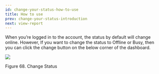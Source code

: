 ```yaml
---
id: change-your-status-how-to-use
title: How to use
prev: change-your-status-introduction
next: view-report
---
```


When you’re logged in to the account, the status by default will change online. However, If you want to change the status to Offline or Busy, then you can click the change button on the below corner of the dashboard.

![](https://lh5.googleusercontent.com/nvlQjCoEV3T7uShyLKJ1T_ThCofrDNfKdJYrqRxj75ghFXA4bVOMUKyeRlQgeWAbr_WhIkN6qsvh5vbwgDzzUgOnDCi8hm60k53SUO5ww42m0Yk-4YObOccCvi110JBIBnl00p-6)

Figure 68. Change Status
